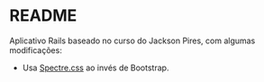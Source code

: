 # README

Aplicativo Rails baseado no curso do Jackson Pires, com algumas modificações:

- Usa [Spectre.css](https://picturepan2.github.io/spectre/index.html) ao invés de Bootstrap.
